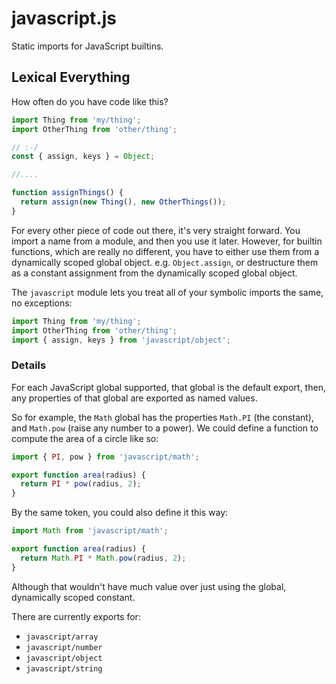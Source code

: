 # javascript.js

Static imports for JavaScript builtins.

## Lexical Everything

How often do you have code like this?

```js
import Thing from 'my/thing';
import OtherThing from 'other/thing';

// :-/
const { assign, keys } = Object;

//....

function assignThings() {
  return assign(new Thing(), new OtherThings());
}

```

For every other piece of code out there, it's very straight
forward. You import a name from a module, and then you use it later.
However, for builtin functions, which are really no different, you
have to either use them from a dynamically scoped global
object. e.g. `Object.assign`, or destructure them as a constant
assignment from the dynamically scoped global object.

The `javascript` module lets you treat all of your symbolic imports
the same, no exceptions:

``` javascript
import Thing from 'my/thing';
import OtherThing from 'other/thing';
import { assign, keys } from 'javascript/object';
```


### Details
For each JavaScript global supported, that global is the default
export, then, any properties of that global are exported as named
values.

So for example, the `Math` global has the properties `Math.PI` (the
constant), and `Math.pow` (raise any number to a power). We could
define a function to compute the area of a circle like so:

``` javascript
import { PI, pow } from 'javascript/math';

export function area(radius) {
  return PI * pow(radius, 2);
}
```

By the same token, you could also define it this way:

``` javascript
import Math from 'javascript/math';

export function area(radius) {
  return Math.PI * Math.pow(radius, 2);
}
```

Although that wouldn't have much value over just using the global,
dynamically scoped constant.

There are currently exports for:

* `javascript/array`
* `javascript/number`
* `javascript/object`
* `javascript/string`
